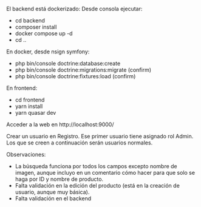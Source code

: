 El backend está dockerizado: 
Desde consola ejecutar:
- cd backend
- composer install
- docker compose up -d
- cd ..

En docker, desde nsign symfony:
- php bin/console doctrine:database:create
- php bin/console doctrine:migrations:migrate (confirm)
- php bin/console doctrine:fixtures:load (confirm)

En frontend:
- cd frontend
- yarn install
- yarn quasar dev

Acceder a la web en http://localhost:9000/

Crear un usuario en Registro. Ese primer usuario tiene asignado rol Admin. Los que se creen a continuación serán usuarios normales.

Observaciones: 
- La búsqueda funciona por todos los campos excepto nombre de imagen, aunque incluyo en un comentario cómo hacer para que solo se haga por ID y nombre de producto.
- Falta validación en la edición del producto (está en la creación de usuario, aunque muy básica).
- Falta validación en el backend
